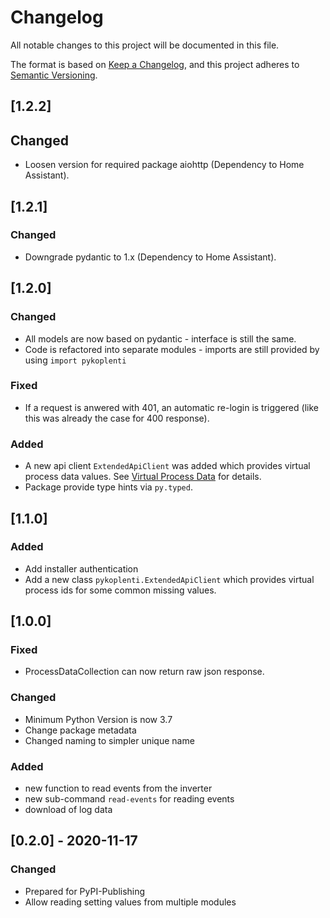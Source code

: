 # Changelog

All notable changes to this project will be documented in this file.

The format is based on [Keep a Changelog](https://keepachangelog.com/en/1.0.0/),
and this project adheres to [Semantic Versioning](https://semver.org/spec/v2.0.0.html).

## [1.2.2]

## Changed

- Loosen version for required package aiohttp (Dependency to Home Assistant).

## [1.2.1]

### Changed

- Downgrade pydantic to 1.x (Dependency to Home Assistant).

## [1.2.0]

### Changed

- All models are now based on pydantic - interface is still the same.
- Code is refactored into separate modules - imports are still provided by using `import pykoplenti`

### Fixed

- If a request is anwered with 401, an automatic re-login is triggered (like this was already the case for 400 response).

### Added

- A new api client `ExtendedApiClient` was added which provides virtual process data values. See [Virtual Process Data](doc/virtual_process_data.md) for details.
- Package provide type hints via `py.typed`.

## [1.1.0]

### Added

- Add installer authentication
- Add a new class `pykoplenti.ExtendedApiClient` which provides virtual process ids for some common missing values.

## [1.0.0]

### Fixed

- ProcessDataCollection can now return raw json response.

### Changed

- Minimum Python Version is now 3.7
- Change package metadata
- Changed naming to simpler unique name

### Added

- new function to read events from the inverter
- new sub-command `read-events` for reading events
- download of log data

## [0.2.0] - 2020-11-17

### Changed

- Prepared for PyPI-Publishing
- Allow reading setting values from multiple modules
